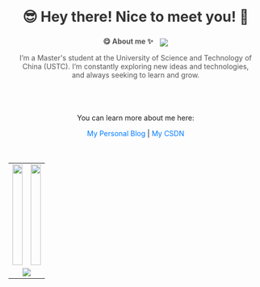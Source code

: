 <div style="text-align: center; padding: 20px;">
    <h2 style="font-size: 2em; color: #333;">😎 Hey there! Nice to meet you! 👋</h2>
    <p style="font-size: 1em; color: #555;">
        <b>😋 About me ✨</b>
        <img src="https://komarev.com/ghpvc/?username=anda522" style="margin-left: 10px; vertical-align: middle;">
    </p>
    <p style="font-size: 1em; color: #555;">  
        I’m a Master's student at the University of Science and Technology of China (USTC). I’m constantly exploring new ideas and technologies, and always seeking to learn and grow.
    </p>
</div>

<div style="text-align: center; padding: 20px;">
    <p>
        You can learn more about me here:
    </p>
    <p>
        <a href="https://wyqz.top" style="text-decoration: none; color: #007bff;">My Personal Blog</a> |  
        <a href="https://profile.wyqz.top" style="text-decoration: none; color: #007bff;">My CSDN</a>
    </p>
</div>


<table width="100%" align="center">
    <tr>
    <td width="50%"><a href="https://github.com/anda522">
        <picture>
            <source
              srcset="https://github-readme-stats.vercel.app/api?username=anda522&show_icons=true&hide_border=true&count_private=true&include_all_commits=true&bg_color=00000000&theme=dark"
              width="100%" height="200" media="(prefers-color-scheme: dark)" />
            <source
              srcset="https://github-readme-stats.vercel.app/api?username=anda522&show_icons=true&hide_border=true&count_private=true&include_all_commits=true&bg_color=00000000"
              width="100%" height="200" media="(prefers-color-scheme: light), (prefers-color-scheme: no-preference)" />
            <img src="https://github-readme-stats.vercel.app/api?username=anda522&show_icons=true&hide_border=true&count_private=true&include_all_commits=true&bg_color=00000000" width="100%" height="200" />
        </picture>
    </a></td>
    <td width="50%"><a href="https://github.com/anda522">
        <picture>
            <source
              srcset="https://github-readme-stats.vercel.app/api/top-langs/?username=anda522&hide_border=true&layout=compact&langs_count=8&bg_color=00000000&theme=dark"
              width="100%" height="200" media="(prefers-color-scheme: dark)" />
            <source
              srcset="https://github-readme-stats.vercel.app/api/top-langs/?username=anda522&hide_border=true&layout=compact&langs_count=8&bg_color=00000000"
              width="100%" height="200" media="(prefers-color-scheme: light), (prefers-color-scheme: no-preference)" />
            <img src="https://github-readme-stats.vercel.app/api/top-langs/?username=anda522&hide_border=true&layout=compact&langs_count=8&bg_color=00000000" width="100%" height="200" />
        </picture>
    </a></td>
    </tr>
    <tr>
        <td colspan="2" align="center"><a href="https://github.com/anda522">
        <picture>
            <source
              srcset="https://github-profile-trophy.vercel.app/?username=anda522&column=7&row=1&margin-w=8&no-bg=true&no-frame=true&theme=onedark"
              media="(prefers-color-scheme: dark)" />
            <source
              srcset="https://github-profile-trophy.vercel.app/?username=anda522&column=7&row=1&margin-w=8&no-bg=true&no-frame=true"
              media="(prefers-color-scheme: light), (prefers-color-scheme: no-preference)" />
            <img src="https://github-profile-trophy.vercel.app/?username=anda522&column=7&row=1&margin-w=8&no-bg=true&no-frame=true" />
        </picture>
        </a></td>
    </tr>
</table>